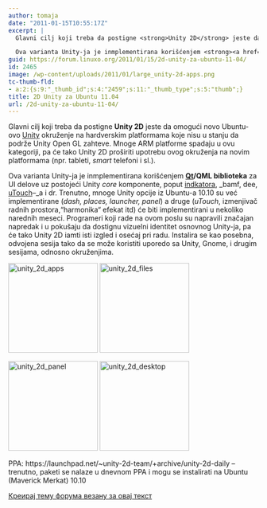 ```yaml
---
author: tomaja
date: "2011-01-15T10:55:17Z"
excerpt: |
  Glavni cilj koji treba da postigne <strong>Unity 2D</strong> jeste da omogući novo Ubuntu-ovo <a href="http://unity.ubuntu.com/">Unity</a> okruženje na hardverskim platformama koje nisu u stanju da podrže Unity Open GL zahteve. Mnoge ARM platforme spadaju u ovu kategoriji, pa će tako Unity 2D proširiti upotrebu ovog okruženja na novim platformama (npr. tableti, <em>smart</em> telefoni i sl.).

  Ova varianta Unity-ja je inmplementirana korišćenjem <strong><a href="http://qt.nokia.com/">Qt</a>/QML biblioteka</strong> za UI delove uz postojeći Unity <em>core</em> komponente, poput <a href="http://unity.ubuntu.com/projects/appindicators/">indkatora</a>, <em>bamf, dee, <a href="http://unity.ubuntu.com/projects/utouch/">uTouch</a>-</em>a i dr.
guid: https://forum.linuxo.org/2011/01/15/2d-unity-za-ubuntu-11-04/
id: 2465
image: /wp-content/uploads/2011/01/large_unity-2d-apps.png
tc-thumb-fld:
- a:2:{s:9:"_thumb_id";s:4:"2459";s:11:"_thumb_type";s:5:"thumb";}
title: 2D Unity za Ubuntu 11.04
url: /2d-unity-za-ubuntu-11-04/
---
```

Glavni cilj koji treba da postigne **Unity 2D** jeste da omogući novo Ubuntu-ovo [Unity](http://unity.ubuntu.com/) okruženje na hardverskim platformama koje nisu u stanju da podrže Unity Open GL zahteve. Mnoge ARM platforme spadaju u ovu kategoriji, pa će tako Unity 2D proširiti upotrebu ovog okruženja na novim platformama (npr. tableti, _smart_ telefoni i sl.).

Ova varianta Unity-ja je inmplementirana korišćenjem **[Qt](http://qt.nokia.com/)/QML biblioteka** za UI delove uz postojeći Unity _core_ komponente, poput [indkatora](http://unity.ubuntu.com/projects/appindicators/), _bamf, dee, [uTouch](http://unity.ubuntu.com/projects/utouch/)&#8211;_a i dr. Trenutno, mnoge Unity opcije iz Ubuntu-a 10.10 su već implementirane (_dash, places, launcher, panel_) a druge (_uTouch_, izmenjivač radnih prostora,&#8220;harmonika&#8220; efekat itd) će biti implementirani u nekoliko narednih meseci. Programeri koji rade na ovom poslu su napravili značajan napredak i u pokušaju da dostignu vizuelni identitet osnovnog Unity-ja, pa će tako Unity 2D iamti isti izgled i osećaj pri radu. Instalira se kao posebna, odvojena sesija tako da se može koristiti uporedo sa Unity, Gnome, i drugim sesijama, odnosno okruženjima.

[<img class=" size-full wp-image-2459" src="https://linuxo.org/wp-content/uploads/2011/01/large_unity-2d-apps.png" width="180" height="180" alt="unity_2d_apps" srcset="https://linuxo.org/wp-content/uploads/2011/01/large_unity-2d-apps.png 180w, https://linuxo.org/wp-content/uploads/2011/01/large_unity-2d-apps-150x150.png 150w" sizes="(max-width: 180px) 100vw, 180px" />](https://linuxo.org/wp-content/uploads/2011/01/unity-2d-apps.png)&nbsp;[<img src="http://linuxo.org/sites/default/files/large_unity-2d-files.png" width="180" height="180" alt="unity_2d_files" />](https://linuxo.org/wp-content/uploads/2011/01/unity-2d-files.png)

[<img class=" size-full wp-image-2462" src="https://linuxo.org/wp-content/uploads/2011/01/large_unity-2d-panel.png" width="180" height="180" alt="unity_2d_panel" srcset="https://linuxo.org/wp-content/uploads/2011/01/large_unity-2d-panel.png 180w, https://linuxo.org/wp-content/uploads/2011/01/large_unity-2d-panel-150x150.png 150w" sizes="(max-width: 180px) 100vw, 180px" />](http://linuxo.org/sites/default/files/unity-2d-panel.png)&nbsp;[<img class=" size-full wp-image-2464" src="https://linuxo.org/wp-content/uploads/2011/01/large_unity-2d-desktop3.png" width="180" height="180" alt="unity_2d_desktop" srcset="https://linuxo.org/wp-content/uploads/2011/01/large_unity-2d-desktop3.png 180w, https://linuxo.org/wp-content/uploads/2011/01/large_unity-2d-desktop3-150x150.png 150w" sizes="(max-width: 180px) 100vw, 180px" />](https://linuxo.org/wp-content/uploads/2011/01/unity-2d-desktop3.png) 

<p class="download">
  PPA: https://launchpad.net/~unity-2d-team/+archive/unity-2d-daily – trenutno, paketi se nalaze u dnevnom PPA i mogu se instalirati na Ubuntu (Maverick Merkat) 10.10
</p>

[Креирај тему форума везану за овај текст](https://linuxo.org/nova-tema-na-forumu/?se_pid=2465)